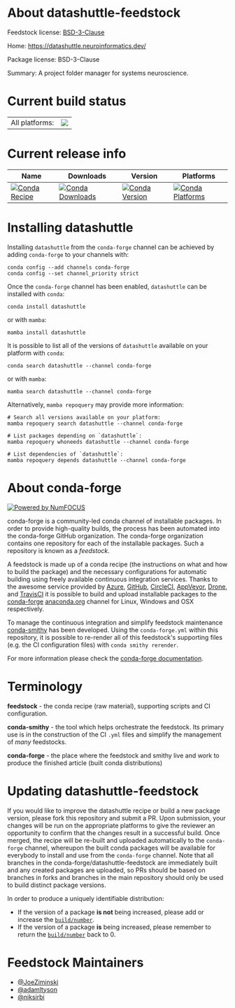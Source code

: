About datashuttle-feedstock
===========================

Feedstock license: [BSD-3-Clause](https://github.com/conda-forge/datashuttle-feedstock/blob/main/LICENSE.txt)

Home: https://datashuttle.neuroinformatics.dev/

Package license: BSD-3-Clause

Summary: A project folder manager for systems neuroscience.

Current build status
====================


<table><tr><td>All platforms:</td>
    <td>
      <a href="https://dev.azure.com/conda-forge/feedstock-builds/_build/latest?definitionId=21904&branchName=main">
        <img src="https://dev.azure.com/conda-forge/feedstock-builds/_apis/build/status/datashuttle-feedstock?branchName=main">
      </a>
    </td>
  </tr>
</table>

Current release info
====================

| Name | Downloads | Version | Platforms |
| --- | --- | --- | --- |
| [![Conda Recipe](https://img.shields.io/badge/recipe-datashuttle-green.svg)](https://anaconda.org/conda-forge/datashuttle) | [![Conda Downloads](https://img.shields.io/conda/dn/conda-forge/datashuttle.svg)](https://anaconda.org/conda-forge/datashuttle) | [![Conda Version](https://img.shields.io/conda/vn/conda-forge/datashuttle.svg)](https://anaconda.org/conda-forge/datashuttle) | [![Conda Platforms](https://img.shields.io/conda/pn/conda-forge/datashuttle.svg)](https://anaconda.org/conda-forge/datashuttle) |

Installing datashuttle
======================

Installing `datashuttle` from the `conda-forge` channel can be achieved by adding `conda-forge` to your channels with:

```
conda config --add channels conda-forge
conda config --set channel_priority strict
```

Once the `conda-forge` channel has been enabled, `datashuttle` can be installed with `conda`:

```
conda install datashuttle
```

or with `mamba`:

```
mamba install datashuttle
```

It is possible to list all of the versions of `datashuttle` available on your platform with `conda`:

```
conda search datashuttle --channel conda-forge
```

or with `mamba`:

```
mamba search datashuttle --channel conda-forge
```

Alternatively, `mamba repoquery` may provide more information:

```
# Search all versions available on your platform:
mamba repoquery search datashuttle --channel conda-forge

# List packages depending on `datashuttle`:
mamba repoquery whoneeds datashuttle --channel conda-forge

# List dependencies of `datashuttle`:
mamba repoquery depends datashuttle --channel conda-forge
```


About conda-forge
=================

[![Powered by
NumFOCUS](https://img.shields.io/badge/powered%20by-NumFOCUS-orange.svg?style=flat&colorA=E1523D&colorB=007D8A)](https://numfocus.org)

conda-forge is a community-led conda channel of installable packages.
In order to provide high-quality builds, the process has been automated into the
conda-forge GitHub organization. The conda-forge organization contains one repository
for each of the installable packages. Such a repository is known as a *feedstock*.

A feedstock is made up of a conda recipe (the instructions on what and how to build
the package) and the necessary configurations for automatic building using freely
available continuous integration services. Thanks to the awesome service provided by
[Azure](https://azure.microsoft.com/en-us/services/devops/), [GitHub](https://github.com/),
[CircleCI](https://circleci.com/), [AppVeyor](https://www.appveyor.com/),
[Drone](https://cloud.drone.io/welcome), and [TravisCI](https://travis-ci.com/)
it is possible to build and upload installable packages to the
[conda-forge](https://anaconda.org/conda-forge) [anaconda.org](https://anaconda.org/)
channel for Linux, Windows and OSX respectively.

To manage the continuous integration and simplify feedstock maintenance
[conda-smithy](https://github.com/conda-forge/conda-smithy) has been developed.
Using the ``conda-forge.yml`` within this repository, it is possible to re-render all of
this feedstock's supporting files (e.g. the CI configuration files) with ``conda smithy rerender``.

For more information please check the [conda-forge documentation](https://conda-forge.org/docs/).

Terminology
===========

**feedstock** - the conda recipe (raw material), supporting scripts and CI configuration.

**conda-smithy** - the tool which helps orchestrate the feedstock.
                   Its primary use is in the construction of the CI ``.yml`` files
                   and simplify the management of *many* feedstocks.

**conda-forge** - the place where the feedstock and smithy live and work to
                  produce the finished article (built conda distributions)


Updating datashuttle-feedstock
==============================

If you would like to improve the datashuttle recipe or build a new
package version, please fork this repository and submit a PR. Upon submission,
your changes will be run on the appropriate platforms to give the reviewer an
opportunity to confirm that the changes result in a successful build. Once
merged, the recipe will be re-built and uploaded automatically to the
`conda-forge` channel, whereupon the built conda packages will be available for
everybody to install and use from the `conda-forge` channel.
Note that all branches in the conda-forge/datashuttle-feedstock are
immediately built and any created packages are uploaded, so PRs should be based
on branches in forks and branches in the main repository should only be used to
build distinct package versions.

In order to produce a uniquely identifiable distribution:
 * If the version of a package **is not** being increased, please add or increase
   the [``build/number``](https://docs.conda.io/projects/conda-build/en/latest/resources/define-metadata.html#build-number-and-string).
 * If the version of a package **is** being increased, please remember to return
   the [``build/number``](https://docs.conda.io/projects/conda-build/en/latest/resources/define-metadata.html#build-number-and-string)
   back to 0.

Feedstock Maintainers
=====================

* [@JoeZiminski](https://github.com/JoeZiminski/)
* [@adamltyson](https://github.com/adamltyson/)
* [@niksirbi](https://github.com/niksirbi/)

